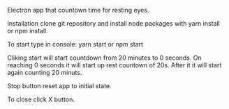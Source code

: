 Electron app that countown time for resting eyes.

Installation
clone git repository and install node packages with yarn install or npm install.

To start type in console:
yarn start or npm start

Cliking start will start countdown from 20 minutes to 0 seconds.
On reaching 0 seconds it will start up rest countown of 20s.
After it it will start again counting 20 minuts.

Stop button reset app to initial state.

To close click X button.